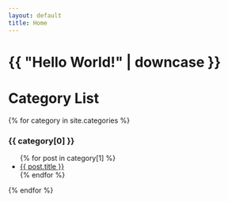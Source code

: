 ```yaml
---
layout: default
title: Home
---
```


<h1>{{ "Hello World!" | downcase }}</h1>

<h1> Category List </h1>

{% for category in site.categories %}
<h3>{{ category[0] }}</h3>
<ul>
  {% for post in category[1] %}
  <li><a href="{{ post.url }}">{{ post.title }}</a></li>
  {% endfor %}
</ul>
{% endfor %}